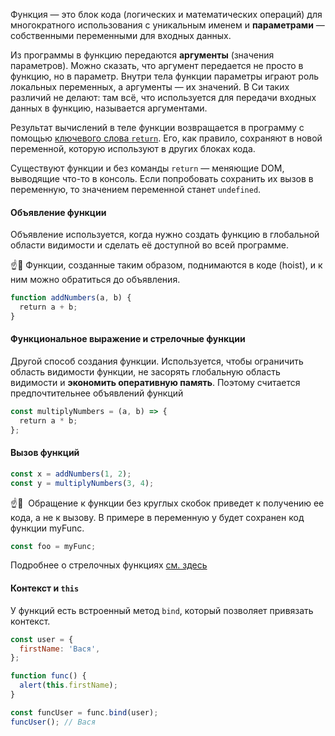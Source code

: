 Функция — это блок кода (логических и математических операций) для многократного использования с уникальным именем и **параметрами** — собственными переменными для входных данных.

Из программы в функцию передаются **аргументы** (значения параметров). Можно сказать, что аргумент передается не просто в функцию, но в параметр. Внутри тела функции параметры играют роль локальных переменных, а аргументы — их значений. В Си таких различий не делают: там всё, что используется для передачи входных данных в функцию, называется аргументами.

Результат вычислений в теле функции возвращается в программу с помощью [ключевого слова `return`](/js/advanced-theory.html#topic-functions-return). Его, как правило, сохраняют в новой переменной, которую используют в других блоках кода.

Существуют функции и без команды `return` — меняющие DOM, выводящие что-то в консоль. Если попробовать сохранить их вызов в переменную, то значением переменной станет `undefined`.

#### Объявление функции

Объявление используется, когда нужно создать функцию в глобальной области видимости и сделать её доступной во всей программе.

☝️🧐 Функции, созданные таким образом, поднимаются в коде (hoist), и к ним можно обратиться до объявления.

```js
function addNumbers(a, b) {
  return a + b;
}
```

#### Функциональное выражение и стрелочные функции

Другой способ создания функции. Используется, чтобы ограничить область видимости функции, не засорять глобальную область видимости и **экономить оперативную память**. Поэтому считается предпочтительнее объявлений функций

```js
const multiplyNumbers = (a, b) => {
  return a * b;
};
```
#### Вызов функций

```js
const x = addNumbers(1, 2);
const y = multiplyNumbers(3, 4);
```

☝️🧐  Обращение к функции без круглых скобок приведет к получению ее кода, а не к вызову. В примере в переменную y будет сохранен код функции myFunc.

```javascript
const foo = myFunc;
```

Подробнее о стрелочных функциях [см. здесь](/js/advanced-theory.html#topic-functions-arrow)

#### Контекст и `this`

У функций есть встроенный метод `bind`, который позволяет привязать контекст.

```js
const user = {
  firstName: 'Вася',
};

function func() {
  alert(this.firstName);
}

const funcUser = func.bind(user);
funcUser(); // Вася
```
